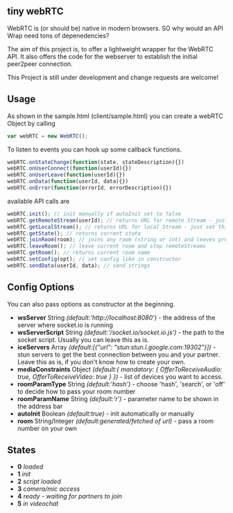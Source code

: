 ## tiny webRTC


WebRTC is (or should be) native in modern browsers. SO why would an API Wrap need tons of depenedencies?

The aim of this project is, to offer a lightweight wrapper for the WebRTC API. It also offers the code for the webserver to establish the initial peer2peer connection.

This Project is still under development and change requests are welcome!

## Usage

As shown in the sample.html (client/sample.html) you can create a webRTC Object by calling 

``` js
var webRTC = new WebRTC();
```

To listen to events you can hook up some callback functions.

``` js
webRTC.onStateChange(function(state, stateDescription){})
webRTC.onUserConnect(function(userId){})
webRTC.onUserLeave(function(userId){})
webRTC.onData(function(userId, data){})
webRTC.onError(function(errorId, errorDescription){})
```

available API calls are

``` js
webRTC.init(); // init manually if autoInit set to false
webRTC.getRemoteStream(userId); // returns URL for remote Stream - just set this as src for your video element
webRTC.getLocalStream(); // returns URL for local Stream - just set this as src for your video element
webRTC.getState(); // returns current state
webRTC.joinRoom(room); // joins any room (string or int) and leaves previous rooms
webRTC.leaveRoom(); // leave current room and stop remoteStreams
webRTC.getRoom(); // returns current room name
webRTC.setConfig(opt); // set config like in constructor
webRTC.sendData(userId, data); // send strings
```

## Config Options

You can also pass options as constructor at the beginning.

- **wsServer** String *(default:'http://localhost:8080')* - the address of the server where socket.io is running
- **wsServerScript** String *(default:'/socket.io/socket.io.js')* - the path to the socket script. Usually you can leave this as is.
- **iceServers** Array *(default:[{"url": "stun:stun.l.google.com:19302"}])* - stun servers to get the best connection between you and your partner. Leave this as is, if you don't know how to create your own.
- **mediaConstraints** Object *(default:{ mandatory: { OfferToReceiveAudio: true, OfferToReceiveVideo: true } })* - list of devices you want to access.
- **roomParamType** String *(default:'hash')* - choose 'hash', 'search', or 'off' to decide how to pass your room number
- **roomParamName** String *(default:'r')* - parameter name to be shown in the address bar
- **autoInit** Boolean *(default:true)* - init automatically or manually
- **room** String/Integer *(default:generated/fetched of url)* - pass a room number on your own

## States

- **0** *loaded*
- **1** *init*
- **2** *script loaded*
- **3** *camera/mic access*
- **4** *ready - waiting for partners to join*
- **5** *in videochat*

